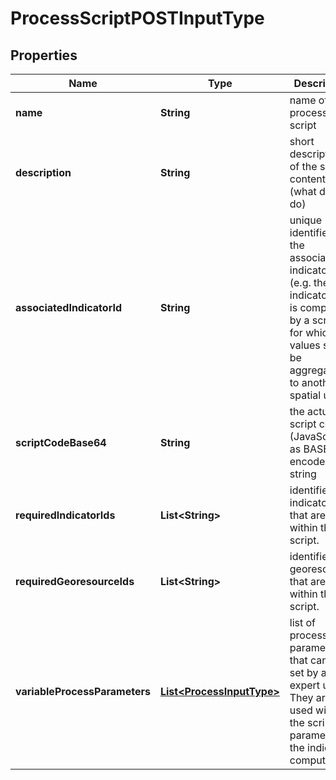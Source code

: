 
# ProcessScriptPOSTInputType

## Properties
Name | Type | Description | Notes
------------ | ------------- | ------------- | -------------
**name** | **String** | name of the process script | 
**description** | **String** | short description of the scripts content (what does it do) | 
**associatedIndicatorId** | **String** | unique identifier of the associated indicator (e.g. the indicator that is computed by a script or for which the values shall be aggregated to another spatial unit) | 
**scriptCodeBase64** | **String** | the actual script code (JavaScript) as BASE64 encoded string | 
**requiredIndicatorIds** | **List&lt;String&gt;** | identifiers of indicators that are used within the script. | 
**requiredGeoresourceIds** | **List&lt;String&gt;** | identifiers of georesources that are used within the script. | 
**variableProcessParameters** | [**List&lt;ProcessInputType&gt;**](ProcessInputType.md) | list of process parameters that can be set by an expert user. They are used within the script to parameterize the indicator computation | 



